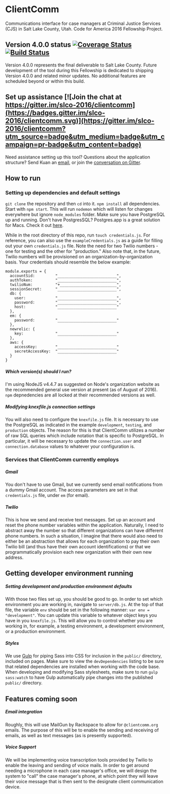 # ClientComm
Communications interface for case managers at Criminal Justice Services (CJS) in Salt Lake County, Utah. Code for America 2016 Fellowship Project.


## Version 4.0.0 status [![Coverage Status](https://codecov.io/github/slco-2016/clientcomm/coverage.svg?branch=v4)](https://codecov.io/github/slco-2016/clientcomm/coverage.svg?branch=v4) [![Build Status](https://travis-ci.org/slco-2016/clientcomm.svg?branch=v4)](https://travis-ci.org/slco-2016/clientcomm)
Version 4.0.0 represents the final deliverable to Salt Lake County. Future development of the tool during this Fellowship is dedicated to shipping Version 4.0.0 and related minor updates. No additional features are scheduled beyond or within this build.


## Set up assistance [![Join the chat at https://gitter.im/slco-2016/clientcomm](https://badges.gitter.im/slco-2016/clientcomm.svg)](https://gitter.im/slco-2016/clientcomm?utm_source=badge&utm_medium=badge&utm_campaign=pr-badge&utm_content=badge)
Need assistance setting up this tool? Questions about the application structure? Send Kuan an [email](http://kuanbutts.com/contact/), or join the [conversation on Gitter](https://gitter.im/slco-2016/clientcomm).


## How to run
### Setting up dependencies and default settings
`git clone` the repository and then `cd` into it. `npm install` all dependencies. Start with `npm start`. This will run `nodemon` which will listen for changes everywhere but ignore `node_modules` folder. Make sure you have PostgreSQL up and running. Don't have PostgresSQL? Postgres.app is a great solution for Macs. Check it out [here](http://postgresapp.com/).

While in the root directory of this repo, run `touch credentials.js`. For reference, you can also use the `exampleCredentials.js` as a guide for filling out your own `credentials.js` file. Note the need for two Twilio numbers - one for testing and the other for "production." Also note that, in the future, Twilio numbers will be provisioned on an organization-by-organization basis. Your credentials should resemble the below example:

```
module.exports = {
  accountSid:         "__________________________",
  authToken:          "__________________________",
  twilioNum:          "+_________________________",
  sessionSecret:      "__________________________",
  db: {
    user:             "__________________________",
    password:         "__________________________",
    host:             "__________________________"
  },
  em: {
    password:         "__________________________"
  },
  newrelic: {
    key:              "__________________________"
  },
  aws: {
    accessKey:        "__________________________"
    secretAccessKey:  "__________________________"
  }
}
```

##### Which version(s) should I run?
I'm using NodeJS v4.4.7 as suggested on Node's organization website as the recommended general use version at present (as of August of 2016). `npm` depnedencies are all locked at their recommended versions as well.

##### Modifying knexfile.js connection settings
You will also need to configure the `knexfile.js` file. It is necessary to use the PostgreSQL as indicated in the example `development`, `testing`, and `production` objects. The reason for this is that ClientComm utilizes a number of raw SQL queries which include notation that is specific to PostgreSQL. In particular, it will be necessary to update the `connection.user` and `connection.database` values to whatever your configuration is.

### Services that ClientComm currently employs
##### Gmail
You don't have to use Gmail, but we currently send email notifications from a dummy Gmail account. The access parameters are set in that `credentials.js` file, under `em` (for email). 

##### Twilio
This is how we send and receive text messages. Set up an account and reset the phone number variables within the application. Naturally, I need to abstract away the number so that different organizations can have different phone numbers. In such a situation, I imagine that there would also need to either be an abstraction that allows for each organization to pay their own Twilio bill (and thus have their own account identifications) or that we programmatically provision each new organization with their own new address.


## Getting developer environment running
##### Setting development and production environment defaults
With those two files set up, you should be good to go. In order to set which environment you are working in, navigate to `server/db.js`. At the top of that file, the variable `env` should be set in the following manner: `var env = "development"`. You can update this variable to whatever object keys you have in you `knexfile.js`. This will allow you to control whether you are working in, for example, a testing environment, a development environment, or a production environment.

##### Styles
We use [Gulp](http://gulpjs.com/) for piping Sass into CSS for inclusion in the `public/` directory, included on pages. Make sure to view the `devDependencies` listing to be sure that related dependencies are installed when working with the code base. When developing and modifying Sass stylesheets, make sure to run `gulp sass:watch` to have Gulp automatically pipe changes into the published `public/` directory.


## Features coming soon
##### Email integration
Roughly, this will use MailGun by Rackspace to allow for `@clientcomm.org` emails. The purpose of this will be to enable the sending and receiving of emails, as well as text messages (as is presently supported).

##### Voice Support
We will be implementing voice transcription tools provided by Twilio to enable the leaving and sending of voice mails. In order to get around needing a microphone in each case manager's office, we will design the system to "call" the case manager's phone, at which point they will leave their voice message that is then sent to the designate client communication device.
